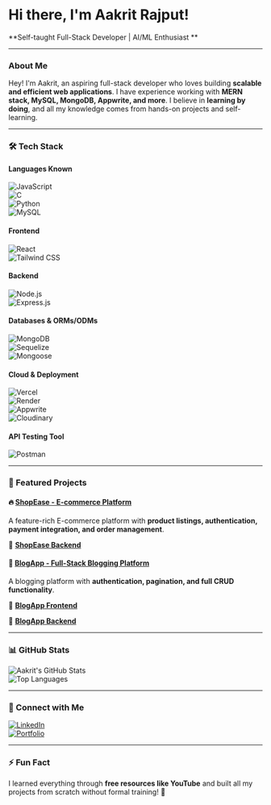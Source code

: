# Hi there, I'm Aakrit Rajput! 

**Self-taught Full-Stack Developer | AI/ML Enthusiast **

---

### About Me  
Hey! I'm Aakrit, an aspiring full-stack developer who loves building **scalable and efficient web applications**. I have experience working with **MERN stack, MySQL, MongoDB, Appwrite, and more**. I believe in **learning by doing**, and all my knowledge comes from hands-on projects and self-learning.  

---

### 🛠️ Tech Stack  

#### **Languages Known**  
![JavaScript](https://img.shields.io/badge/JavaScript-F7DF1E?style=flat&logo=javascript&logoColor=black)  
![C](https://img.shields.io/badge/C-00599C?style=flat&logo=c&logoColor=white)  
![Python](https://img.shields.io/badge/Python-3776AB?style=flat&logo=python&logoColor=white)  
![MySQL](https://img.shields.io/badge/MySQL-4479A1?style=flat&logo=mysql&logoColor=white)  

#### **Frontend**  
![React](https://img.shields.io/badge/React-61DAFB?style=flat&logo=react&logoColor=black)  
![Tailwind CSS](https://img.shields.io/badge/Tailwind%20CSS-38B2AC?style=flat&logo=tailwind-css&logoColor=white)  

#### **Backend**  
![Node.js](https://img.shields.io/badge/Node.js-339933?style=flat&logo=node.js&logoColor=white)  
![Express.js](https://img.shields.io/badge/Express.js-000000?style=flat&logo=express&logoColor=white)  

#### **Databases & ORMs/ODMs**  
![MongoDB](https://img.shields.io/badge/MongoDB-47A248?style=flat&logo=mongodb&logoColor=white)  
![Sequelize](https://img.shields.io/badge/Sequelize-52B0E7?style=flat&logo=sequelize&logoColor=white)  
![Mongoose](https://img.shields.io/badge/Mongoose-880000?style=flat&logo=mongodb&logoColor=white)  

#### **Cloud & Deployment**  
![Vercel](https://img.shields.io/badge/Vercel-000000?style=flat&logo=vercel&logoColor=white)  
![Render](https://img.shields.io/badge/Render-46E3B7?style=flat&logo=render&logoColor=white)  
![Appwrite](https://img.shields.io/badge/Appwrite-F02E65?style=flat&logo=appwrite&logoColor=white)  
![Cloudinary](https://img.shields.io/badge/Cloudinary-3448C5?style=flat&logo=cloudinary&logoColor=white)  

#### **API Testing Tool**  
![Postman](https://img.shields.io/badge/Postman-FF6C37?style=flat&logo=postman&logoColor=white)  

---

### 📌 Featured Projects  

#### 🔥 [ShopEase - E-commerce Platform](https://github.com/aakritrajput/ShopEase)  
A feature-rich E-commerce platform with **product listings, authentication, payment integration, and order management**.  

🔗 **[ShopEase Backend](https://github.com/aakritrajput/ShopEaseBackend)**  

#### 📝 [BlogApp - Full-Stack Blogging Platform](https://github.com/aakritrajput/BlogApp)  
A blogging platform with **authentication, pagination, and full CRUD functionality**.  

🔗 **[BlogApp Frontend](https://github.com/aakritrajput/BlogAppFrontend)**  

🔗 **[BlogApp Backend](https://github.com/aakritrajput/BlogAppBackend)**  

---

### 📊 GitHub Stats  
![Aakrit's GitHub Stats](https://github-readme-stats.vercel.app/api?username=aakritrajput&show_icons=true&theme=radical)  
![Top Languages](https://github-readme-stats.vercel.app/api/top-langs/?username=aakritrajput&layout=compact&theme=radical)  

---

### 👯️ Connect with Me  
[![LinkedIn](https://img.shields.io/badge/LinkedIn-Aakrit%20Rajput-blue?style=flat&logo=linkedin)](https://www.linkedin.com/in/aakrit-rajput)  
[![Portfolio](https://img.shields.io/badge/Portfolio-Visit%20Now-orange?style=flat&logo=vercel)](https://aakrit-portfolio.vercel.app)  

---

### ⚡ Fun Fact  
I learned everything through **free resources like YouTube** and built all my projects from scratch without formal training! 🎯  

